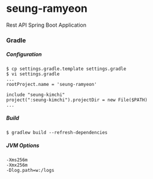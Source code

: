 # seung-ramyeon
Rest API Spring Boot Application

### Gradle

##### Configuration

```
$ cp settings.gradle.template settings.gradle
$ vi settings.gradle
...
rootProject.name = 'seung-ramyeon'

include "seung-kimchi"
project(":seung-kimchi").projectDir = new File($PATH)
...
```

##### Build

```
$ gradlew build --refresh-dependencies
```

##### JVM Options

```
-Xms256m
-Xmx256m
-Dlog.path=w:/logs
```
